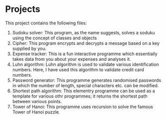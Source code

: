 # Projects

This project contains the following files:

1. Sudoku solver: This program, as the name suggests, solves a soduku using the concept of classes and objects
3. Cipher: This program encrypts and decrypts a message based on a key supplied by you.
4. Expense tracker: This is a fun interactive programme which essentially takes data from you about your expenses and analyses it. 
5. Luhn algorithm: Luhn algorithm is used to validate various identification numbers. Here, I have used this algorithm to validate credit card numbers.
6. Password generator: This programme generates randomised passwords in which the number of length, special characters etc. can be modified. 
7. Shortest path algorithm: This elementry programme can be used as a template for various othr programmes; it returns the shortest path between various points.
8. Tower of Hanoi: This programme uses recursion to solve the famous Tower of Hanoi puzzle.
